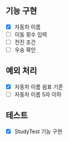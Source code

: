 ## 기능 구현
- [X] 자동차 이름
- [ ] 이동 횟수 입력
- [ ] 전진 조건
- [ ] 우숭 확인
## 예외 처리
- [X] 자동차 이름 쉼표 기준
- [ ] 자동차 이름 5자 이하
## 테스트
- [X] StudyTest 기능 구현